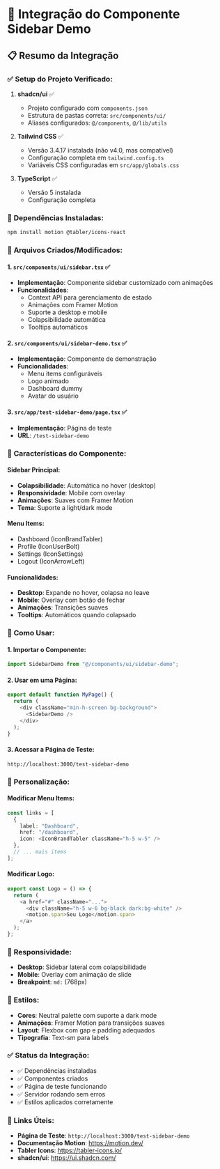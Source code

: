 # 🔧 Integração do Componente Sidebar Demo

## 📋 Resumo da Integração

### ✅ **Setup do Projeto Verificado:**

1. **shadcn/ui** ✅
   - Projeto configurado com `components.json`
   - Estrutura de pastas correta: `src/components/ui/`
   - Aliases configurados: `@/components`, `@/lib/utils`

2. **Tailwind CSS** ✅
   - Versão 3.4.17 instalada (não v4.0, mas compatível)
   - Configuração completa em `tailwind.config.ts`
   - Variáveis CSS configuradas em `src/app/globals.css`

3. **TypeScript** ✅
   - Versão 5 instalada
   - Configuração completa

### 🔧 **Dependências Instaladas:**

```bash
npm install motion @tabler/icons-react
```

### 📁 **Arquivos Criados/Modificados:**

#### 1. **`src/components/ui/sidebar.tsx`** ✅
- **Implementação**: Componente sidebar customizado com animações
- **Funcionalidades**:
  - Context API para gerenciamento de estado
  - Animações com Framer Motion
  - Suporte a desktop e mobile
  - Colapsibilidade automática
  - Tooltips automáticos

#### 2. **`src/components/ui/sidebar-demo.tsx`** ✅
- **Implementação**: Componente de demonstração
- **Funcionalidades**:
  - Menu items configuráveis
  - Logo animado
  - Dashboard dummy
  - Avatar do usuário

#### 3. **`src/app/test-sidebar-demo/page.tsx`** ✅
- **Implementação**: Página de teste
- **URL**: `/test-sidebar-demo`

### 🎯 **Características do Componente:**

#### **Sidebar Principal:**
- **Colapsibilidade**: Automática no hover (desktop)
- **Responsividade**: Mobile com overlay
- **Animações**: Suaves com Framer Motion
- **Tema**: Suporte a light/dark mode

#### **Menu Items:**
- Dashboard (IconBrandTabler)
- Profile (IconUserBolt)
- Settings (IconSettings)
- Logout (IconArrowLeft)

#### **Funcionalidades:**
- **Desktop**: Expande no hover, colapsa no leave
- **Mobile**: Overlay com botão de fechar
- **Animações**: Transições suaves
- **Tooltips**: Automáticos quando colapsado

### 🚀 **Como Usar:**

#### **1. Importar o Componente:**
```typescript
import SidebarDemo from "@/components/ui/sidebar-demo";
```

#### **2. Usar em uma Página:**
```typescript
export default function MyPage() {
  return (
    <div className="min-h-screen bg-background">
      <SidebarDemo />
    </div>
  );
}
```

#### **3. Acessar a Página de Teste:**
```
http://localhost:3000/test-sidebar-demo
```

### 🔧 **Personalização:**

#### **Modificar Menu Items:**
```typescript
const links = [
  {
    label: "Dashboard",
    href: "/dashboard",
    icon: <IconBrandTabler className="h-5 w-5" />
  },
  // ... mais items
];
```

#### **Modificar Logo:**
```typescript
export const Logo = () => {
  return (
    <a href="#" className="...">
      <div className="h-5 w-6 bg-black dark:bg-white" />
      <motion.span>Seu Logo</motion.span>
    </a>
  );
};
```

### 📱 **Responsividade:**

- **Desktop**: Sidebar lateral com colapsibilidade
- **Mobile**: Overlay com animação de slide
- **Breakpoint**: `md:` (768px)

### 🎨 **Estilos:**

- **Cores**: Neutral palette com suporte a dark mode
- **Animações**: Framer Motion para transições suaves
- **Layout**: Flexbox com gap e padding adequados
- **Tipografia**: Text-sm para labels

### ✅ **Status da Integração:**

- ✅ Dependências instaladas
- ✅ Componentes criados
- ✅ Página de teste funcionando
- ✅ Servidor rodando sem erros
- ✅ Estilos aplicados corretamente

### 🔗 **Links Úteis:**

- **Página de Teste**: `http://localhost:3000/test-sidebar-demo`
- **Documentação Motion**: https://motion.dev/
- **Tabler Icons**: https://tabler-icons.io/
- **shadcn/ui**: https://ui.shadcn.com/ 